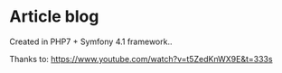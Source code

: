 # Article blog
Created in PHP7 + Symfony 4.1 framework..

Thanks to:
https://www.youtube.com/watch?v=t5ZedKnWX9E&t=333s